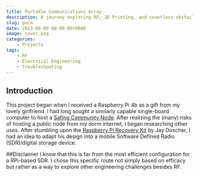 ```yaml
---
title: Portable Communications Array
description: A journey exploring RF, 3D Printing, and countless obstacles
slug: poca
date: 2023-06-09 00:00:00+0000
image: cover.png
categories:
    - Projects
tags:
    - RF
    - Electrical Engineering
    - Troubleshooting
---
```

## Introduction
This project began when I received a Raspberry Pi 4b as a gift from my lovely girlfriend. I had long sought a similarly capable single-board computer to host a [Safing Community Node](https://safing.io/spn/). After realizing the (many) risks of hosting a public node from my dorm internet, I began researching other uses. After stumbling upon the [Raspberry Pi Recovery Kit](https://www.doscher.com/work-recovery-kit/) by Jay Doscher, I had an idea to adapt his design into a mobile Software Defined Radio (SDR)/digital storage device.

##Disclaimer
I know that this is far from the most efficient configuration for a RPi-based SDR. I chose this specific route not simply based on efficacy but rather as a way to explore other engineering challenges besides RF.
